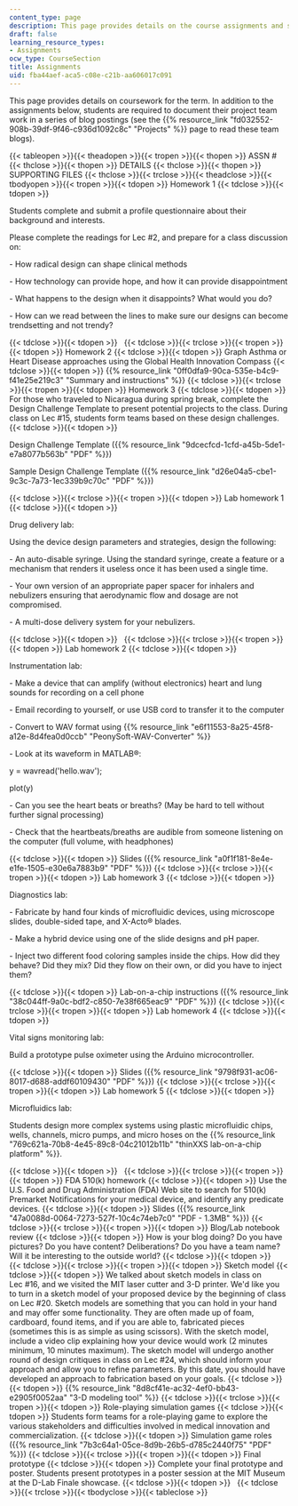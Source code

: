 ```yaml
---
content_type: page
description: This page provides details on the course assignments and supporting files.
draft: false
learning_resource_types:
- Assignments
ocw_type: CourseSection
title: Assignments
uid: fba44aef-aca5-c08e-c21b-aa606017c091
---
```

This page provides details on coursework for the term. In addition to the assignments below, students are required to document their project team work in a series of blog postings (see the {{% resource_link "fd032552-908b-39df-9f46-c936d1092c8c" "Projects" %}} page to read these team blogs).

{{< tableopen >}}{{< theadopen >}}{{< tropen >}}{{< thopen >}}
ASSN #
{{< thclose >}}{{< thopen >}}
DETAILS
{{< thclose >}}{{< thopen >}}
SUPPORTING FILES
{{< thclose >}}{{< trclose >}}{{< theadclose >}}{{< tbodyopen >}}{{< tropen >}}{{< tdopen >}}
Homework 1
{{< tdclose >}}{{< tdopen >}}

Students complete and submit a profile questionnaire about their background and interests.

Please complete the readings for Lec #2, and prepare for a class discussion on:

\- How radical design can shape clinical methods

\- How technology can provide hope, and how it can provide disappointment

\- What happens to the design when it disappoints? What would you do?

\- How can we read between the lines to make sure our designs can become trendsetting and not trendy?

{{< tdclose >}}{{< tdopen >}}
 
{{< tdclose >}}{{< trclose >}}{{< tropen >}}{{< tdopen >}}
Homework 2
{{< tdclose >}}{{< tdopen >}}
Graph Asthma or Heart Disease approaches using the Global Health Innovation Compass
{{< tdclose >}}{{< tdopen >}}
{{% resource_link "0ff0dfa9-90ca-535e-b4c9-f41e25e219c3" "Summary and instructions" %}}
{{< tdclose >}}{{< trclose >}}{{< tropen >}}{{< tdopen >}}
Homework 3
{{< tdclose >}}{{< tdopen >}}
For those who traveled to Nicaragua during spring break, complete the Design Challenge Template to present potential projects to the class. During class on Lec #15, students form teams based on these design challenges.
{{< tdclose >}}{{< tdopen >}}

Design Challenge Template ({{% resource_link "9dcecfcd-1cfd-a45b-5de1-e7a8077b563b" "PDF" %}})

Sample Design Challenge Template ({{% resource_link "d26e04a5-cbe1-9c3c-7a73-1ec339b9c70c" "PDF" %}})

{{< tdclose >}}{{< trclose >}}{{< tropen >}}{{< tdopen >}}
Lab homework 1
{{< tdclose >}}{{< tdopen >}}

Drug delivery lab:

Using the device design parameters and strategies, design the following:

\- An auto-disable syringe. Using the standard syringe, create a feature or a mechanism that renders it useless once it has been used a single time.

\- Your own version of an appropriate paper spacer for inhalers and nebulizers ensuring that aerodynamic flow and dosage are not compromised.

\- A multi-dose delivery system for your nebulizers.

{{< tdclose >}}{{< tdopen >}}
 
{{< tdclose >}}{{< trclose >}}{{< tropen >}}{{< tdopen >}}
Lab homework 2
{{< tdclose >}}{{< tdopen >}}

Instrumentation lab:

\- Make a device that can amplify (without electronics) heart and lung sounds for recording on a cell phone

\- Email recording to yourself, or use USB cord to transfer it to the computer

\- Convert to WAV format using {{% resource_link "e6f11553-8a25-45f8-a12e-8d4fea0d0ccb" "PeonySoft-WAV-Converter" %}}

\- Look at its waveform in MATLAB®:

y = wavread('hello.wav');

plot(y)

\- Can you see the heart beats or breaths? (May be hard to tell without further signal processing)

\- Check that the heartbeats/breaths are audible from someone listening on the computer (full volume, with headphones)

{{< tdclose >}}{{< tdopen >}}
Slides ({{% resource_link "a0f1f181-8e4e-e1fe-1505-e30e6a7883b9" "PDF" %}})
{{< tdclose >}}{{< trclose >}}{{< tropen >}}{{< tdopen >}}
Lab homework 3
{{< tdclose >}}{{< tdopen >}}

Diagnostics lab:

\- Fabricate by hand four kinds of microfluidic devices, using microscope slides, double-sided tape, and X-Acto® blades.

\- Make a hybrid device using one of the slide designs and pH paper.

\- Inject two different food coloring samples inside the chips. How did they behave? Did they mix? Did they flow on their own, or did you have to inject them?

{{< tdclose >}}{{< tdopen >}}
Lab-on-a-chip instructions ({{% resource_link "38c044ff-9a0c-bdf2-c850-7e38f665eac9" "PDF" %}})
{{< tdclose >}}{{< trclose >}}{{< tropen >}}{{< tdopen >}}
Lab homework 4
{{< tdclose >}}{{< tdopen >}}

Vital signs monitoring lab:

Build a prototype pulse oximeter using the Arduino microcontroller.

{{< tdclose >}}{{< tdopen >}}
Slides ({{% resource_link "9798f931-ac06-8017-d688-addf60109430" "PDF" %}})
{{< tdclose >}}{{< trclose >}}{{< tropen >}}{{< tdopen >}}
Lab homework 5
{{< tdclose >}}{{< tdopen >}}

Microfluidics lab:

Students design more complex systems using plastic microfluidic chips, wells, channels, micro pumps, and micro hoses on the {{% resource_link "769c621a-70b8-4e45-89c8-04c21012b11b" "thinXXS lab-on-a-chip platform" %}}.

{{< tdclose >}}{{< tdopen >}}
 
{{< tdclose >}}{{< trclose >}}{{< tropen >}}{{< tdopen >}}
FDA 510(k) homework
{{< tdclose >}}{{< tdopen >}}
Use the U.S. Food and Drug Administration (FDA) Web site to search for 510(k) Premarket Notifications for your medical device, and identify any predicate devices.
{{< tdclose >}}{{< tdopen >}}
Slides ({{% resource_link "47a0088d-0064-7273-527f-10c4c74eb7c0" "PDF - 1.3MB" %}})
{{< tdclose >}}{{< trclose >}}{{< tropen >}}{{< tdopen >}}
Blog/Lab notebook review
{{< tdclose >}}{{< tdopen >}}
How is your blog doing? Do you have pictures? Do you have content? Deliberations? Do you have a team name? Will it be interesting to the outside world?
{{< tdclose >}}{{< tdopen >}}
 
{{< tdclose >}}{{< trclose >}}{{< tropen >}}{{< tdopen >}}
Sketch model
{{< tdclose >}}{{< tdopen >}}
We talked about sketch models in class on Lec #16, and we visited the MIT laser cutter and 3-D printer. We'd like you to turn in a sketch model of your proposed device by the beginning of class on Lec #20. Sketch models are something that you can hold in your hand and may offer some functionality. They are often made up of foam, cardboard, found items, and if you are able to, fabricated pieces (sometimes this is as simple as using scissors). With the sketch model, include a video clip explaining how your device would work (2 minutes minimum, 10 minutes maximum). The sketch model will undergo another round of design critiques in class on Lec #24, which should inform your approach and allow you to refine parameters. By this date, you should have developed an approach to fabrication based on your goals.
{{< tdclose >}}{{< tdopen >}}
{{% resource_link "8d8cf41e-ac32-4ef0-bb43-e2905f0052aa" "3-D modeling tool" %}}
{{< tdclose >}}{{< trclose >}}{{< tropen >}}{{< tdopen >}}
Role-playing simulation games
{{< tdclose >}}{{< tdopen >}}
Students form teams for a role-playing game to explore the various stakeholders and difficulties involved in medical innovation and commercialization.
{{< tdclose >}}{{< tdopen >}}
Simulation game roles ({{% resource_link "7b3c64a1-05ce-8d9b-26b5-d785c2440f75" "PDF" %}})
{{< tdclose >}}{{< trclose >}}{{< tropen >}}{{< tdopen >}}
Final prototype
{{< tdclose >}}{{< tdopen >}}
Complete your final prototype and poster. Students present prototypes in a poster session at the MIT Museum at the D-Lab Finale showcase.
{{< tdclose >}}{{< tdopen >}}
 
{{< tdclose >}}{{< trclose >}}{{< tbodyclose >}}{{< tableclose >}}